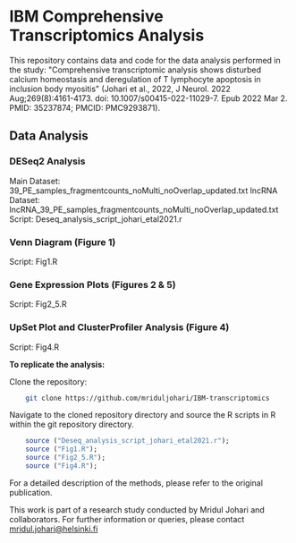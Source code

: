 # IBM Comprehensive Transcriptomics Analysis

This repository contains data and code for the data analysis performed in the study: 
"Comprehensive transcriptomic analysis shows disturbed calcium homeostasis and deregulation of T lymphocyte apoptosis in inclusion body myositis" (Johari et al., 2022, J Neurol. 2022 Aug;269(8):4161-4173. doi: 10.1007/s00415-022-11029-7. Epub 2022 Mar 2. PMID: 35237874; PMCID: PMC9293871).

## Data Analysis
### DESeq2 Analysis
Main Dataset: 39_PE_samples_fragmentcounts_noMulti_noOverlap_updated.txt
lncRNA Dataset: lncRNA_39_PE_samples_fragmentcounts_noMulti_noOverlap_updated.txt
Script: Deseq_analysis_script_johari_etal2021.r

### Venn Diagram (Figure 1)
Script: Fig1.R

### Gene Expression Plots (Figures 2 & 5)
Script: Fig2_5.R

### UpSet Plot and ClusterProfiler Analysis (Figure 4)
Script: Fig4.R

**To replicate the analysis:**

Clone the repository:
```bash
    git clone https://github.com/mriduljohari/IBM-transcriptomics
```    
Navigate to the cloned repository directory and source the R scripts in R within the git repository directory.
```R
    source ("Deseq_analysis_script_johari_etal2021.r");
    source ("Fig1.R");
    source ("Fig2_5.R");
    source ("Fig4.R");
```
For a detailed description of the methods, please refer to the original publication.

This work is part of a research study conducted by Mridul Johari and collaborators. For further information or queries, please contact mridul.johari@helsinki.fi
